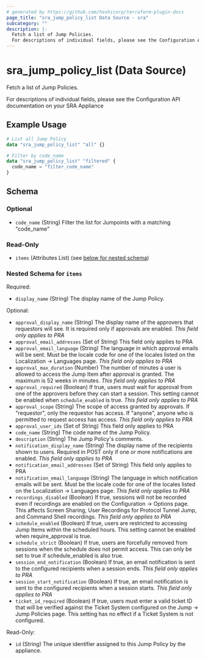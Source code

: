 ```yaml
---
# generated by https://github.com/hashicorp/terraform-plugin-docs
page_title: "sra_jump_policy_list Data Source - sra"
subcategory: ""
description: |-
  Fetch a list of Jump Policies.
  For descriptions of individual fields, please see the Configuration API documentation on your SRA Appliance
---
```


# sra_jump_policy_list (Data Source)

Fetch a list of Jump Policies.

For descriptions of individual fields, please see the Configuration API documentation on your SRA Appliance

## Example Usage

```terraform
# List all Jump Policy
data "sra_jump_policy_list" "all" {}

# Filter by code_name
data "sra_jump_policy_list" "filtered" {
  code_name = "filter_code_name"
}
```

<!-- schema generated by tfplugindocs -->
## Schema

### Optional

- `code_name` (String) Filter the list for Jumpoints with a matching "code_name"

### Read-Only

- `items` (Attributes List) (see [below for nested schema](#nestedatt--items))

<a id="nestedatt--items"></a>
### Nested Schema for `items`

Required:

- `display_name` (String) The display name of the Jump Policy.

Optional:

- `approval_display_name` (String) The display name of the approvers that requestors will see. It is required only if approvals are enabled. _This field only applies to PRA_
- `approval_email_addresses` (Set of String) This field only applies to PRA
- `approval_email_language` (String) The language in which approval emails will be sent. Must be the locale code for one of the locales listed on the Localization → Languages page. _This field only applies to PRA_
- `approval_max_duration` (Number) The number of minutes a user is allowed to access the Jump Item after approval is granted. The maximum is 52 weeks in minutes. _This field only applies to PRA_
- `approval_required` (Boolean) If true, users must wait for approval from one of the approvers before they can start a session. This setting cannot be enabled when ```schedule_enabled``` is true. _This field only applies to PRA_
- `approval_scope` (String) The scope of access granted by approvals. If "requestor", only the requestor has access. If "anyone", anyone who is permitted to request access has access. _This field only applies to PRA_
- `approval_user_ids` (Set of String) This field only applies to PRA
- `code_name` (String) The code name of the Jump Policy.
- `description` (String) The Jump Policy's comments.
- `notification_display_name` (String) The display name of the recipients shown to users. Required in POST only if one or more notifications are enabled. _This field only applies to PRA_
- `notification_email_addresses` (Set of String) This field only applies to PRA
- `notification_email_language` (String) The language in which notification emails will be sent. Must be the locale code for one of the locales listed on the Localization → Languages page. _This field only applies to PRA_
- `recordings_disabled` (Boolean) If true, sessions will not be recorded even if recordings are enabled on the Configuration → Options page. This affects Screen Sharing, User Recordings for Protocol Tunnel Jump, and Command Shell recordings. _This field only applies to PRA_
- `schedule_enabled` (Boolean) If true, users are restricted to accessing Jump Items within the scheduled hours. This setting cannot be enabled when require_approval is true.
- `schedule_strict` (Boolean) If true, users are forcefully removed from sessions when the schedule does not permit access. This can only be set to true if schedule_enabled is also true.
- `session_end_notification` (Boolean) If true, an email notification is sent to the configured recipients when a session ends. _This field only applies to PRA_
- `session_start_notification` (Boolean) If true, an email notification is sent to the configured recipients when a session starts. _This field only applies to PRA_
- `ticket_id_required` (Boolean) If true, users must enter a valid ticket ID that will be verified against the Ticket System configured on the Jump → Jump Policies page. This setting has no effect if a Ticket System is not configured.

Read-Only:

- `id` (String) The unique identifier assigned to this Jump Policy by the appliance.


